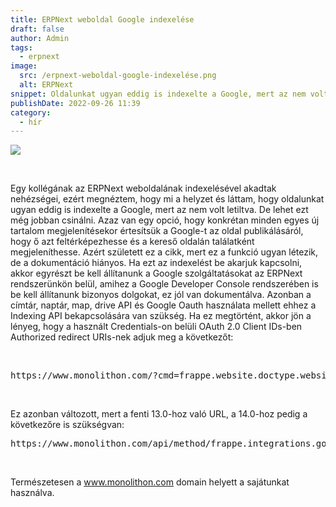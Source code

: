 ```yaml
---
title: ERPNext weboldal Google indexelése
draft: false
author: Admin
tags:
  - erpnext
image:
  src: /erpnext-weboldal-google-indexelése.png
  alt: ERPNext
snippet: Oldalunkat ugyan eddig is indexelte a Google, mert az nem volt letiltva. De lehet ezt még jobban csinálni.
publishDate: 2022-09-26 11:39
category:
  - hír
---
```


<p><img src="/images/erpnext-weboldal-google-indexelése.png"></p><p><br></p><p>Egy kollégának az ERPNext weboldalának indexelésével akadtak nehézségei, ezért megnéztem, hogy mi a helyzet és láttam, hogy oldalunkat ugyan eddig is indexelte a Google, mert az nem volt letiltva. De lehet ezt még jobban csinálni. Azaz van egy opció, hogy konkrétan minden egyes új tartalom megjelenítésekor értesítsük a Google-t az oldal publikálásáról, hogy ő azt feltérképezhesse és a kereső oldalán találatként megjeleníthesse. Azért született ez a cikk, mert ez a funkció ugyan létezik, de a dokumentáció hiányos. Ha ezt az indexelést be akarjuk kapcsolni, akkor egyrészt be kell állítanunk a Google szolgáltatásokat az ERPNext rendszerünkön belül, amihez a Google Developer Console rendszerében is be kell állítanunk bizonyos dolgokat, ez jól van dokumentálva. Azonban a címtár, naptár, map, drive API és Google Oauth használata mellett ehhez a Indexing API bekapcsolására van szükség. Ha ez megtörtént, akkor jön a lényeg, hogy a használt Credentials-on belüli OAuth 2.0 Client IDs-ben Authorized redirect URIs-nek adjuk meg a következőt:</p><p><br></p><pre class="ql-code-block-container" spellcheck="false"><div class="ql-code-block" data-language="plain">https://www.monolithon.com/?cmd=frappe.website.doctype.website_settings.google_indexing.google_callback</div></pre><p><br></p><p>Ez azonban változott, mert a fenti 13.0-hoz való URL, a 14.0-hoz pedig a következőre is szükségvan:</p><pre class="ql-code-block-container" spellcheck="false"><div class="ql-code-block">https://www.monolithon.com/api/method/frappe.integrations.google_oauth.callback</div></pre><p><br></p><p>Természetesen a <a href="http://www.monolithon.com" rel="noopener noreferrer">www.monolithon.com</a> domain helyett a sajátunkat használva.</p>
